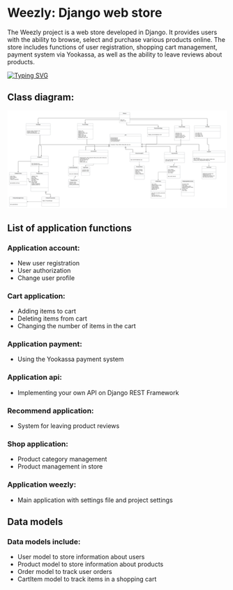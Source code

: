 # Weezly: Django web store

The Weezly project is a web store developed in Django. It provides users with the ability to browse, select and purchase various products online. The store includes functions of user registration, shopping cart management, payment system via Yookassa, as well as the ability to leave reviews about products.

[![Typing SVG](https://readme-typing-svg.herokuapp.com?color=%2336BCF7&lines=Maxim+Antikhovitch+,+253504)](https://git.io/typing-svg)
## Class diagram:
![Screenshot](https://github.com/pupajupa/weezly/blob/main/weezly%20shop%20diagram.png)

## List of application functions
### Application account:
+ New user registration
+ User authorization
+ Change user profile
### Cart application:
+ Adding items to cart
+ Deleting items from cart
+ Changing the number of items in the cart
### Application payment:
+ Using the Yookassa payment system
### Application api:
+ Implementing your own API on Django REST Framework
### Recommend application:
+ System for leaving product reviews
### Shop application:
+ Product category management
+ Product management in store
### Application weezly:
+ Main application with settings file and project settings

## Data models
### Data models include:
+ User model to store information about users
+ Product model to store information about products
+ Order model to track user orders
+ CartItem model to track items in a shopping cart
